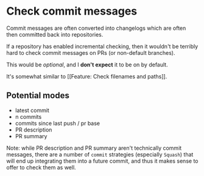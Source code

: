 # Check commit messages

Commit messages are often converted into changelogs which are often then committed back into repositories.

If a repository has enabled incremental checking, then it wouldn't be terribly hard to check commit messages on PRs (or non-default branches).

This would be *optional*, and I **don't expect** it to be on by default.

It's somewhat similar to [[Feature: Check filenames and paths]].

## Potential modes

* latest commit
* n commits
* commits since last push / pr base
* PR description
* PR summary

Note: while PR description and PR summary aren't technically commit messages, there are a number of `commit` strategies (especially `Squash`) that will end up integrating them into a future commit, and thus it makes sense to offer to check them as well.
